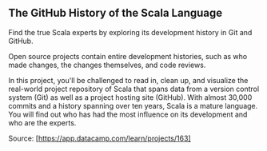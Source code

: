 ## The GitHub History of the Scala Language

Find the true Scala experts by exploring its development history in Git and GitHub. 

Open source projects contain entire development histories, such as who made changes, the changes themselves, and code reviews. 

In this project, you'll be challenged to read in, clean up, and visualize the real-world project repository of Scala that spans data from a version control system (Git) as well as a project hosting site (GitHub). With almost 30,000 commits and a history spanning over ten years, Scala is a mature language. You will find out who has had the most influence on its development and who are the experts.

Source: [https://app.datacamp.com/learn/projects/163]
